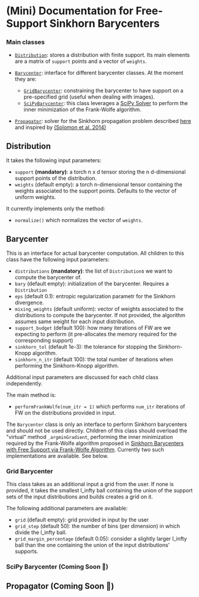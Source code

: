 
# (Mini) Documentation for Free-Support Sinkhorn Barycenters

### Main classes
- [`Distribution`](#distribution): stores a distribution with finite support. Its main elements are a matrix of `support` points and a vector of `weights`.
- [`Barycenter`](#barycenter): interface for different barycenter classes. At the moment they are:
    - [`GridBarycenter`](#grid-barycenter): constraining the barycenter to have support on a pre-specified grid (useful when dealing with images). 
    - [`SciPyBarycenter`](#scipy-barycenter): this class leverages a [SciPy Solver](link) to perform the inner minimization of the Frank-Wolfe algorithm.  

- [`Propagator`](#propagator): solver for the Sinkhorn propagation problem described [here]() and inspired by [(Solomon et al. 2014)](link)


<a name='barycenter'></a>
## Distribution
It takes the following input parameters:

- `support` **(mandatory)**: a torch n x d tensor storing the n d-dimensional support points of the distribution. 
- `weights` (default empty): a torch n-dimensional tensor containing the weights associated to the support points. Defaults to the vector of uniform weights.  

It currently implements only the method:
- `normalize()` which normalizes the vector of `weights`. 



<a name='barycenter'></a>
## Barycenter

This is an interface for actual barycenter computation. All children to this class have the following input parameters:

- `distributions` **(mandatory)**: the list of `Distribution`s we want to compute the barycenter of. 
- `bary` (default empty): initialization of the barycenter. Requires a `Distribution`
- `eps` (default 0.1): entropic regularization parametr for the Sinkhorn divergence. 
- `mixing_weights` (default uniform): vector of weights associated to the distributions to compute the barycenter. If not provided, the algorithm assumes same weight for each input distribution. 
 - `support_budget` (default 100): how many iterations of FW are we expecting to perform (it pre-allocates the memory required for the corresponding support)
 - `sinkhorn_tol` (default 1e-3): the tolerance for stopping the Sinkhorn-Knopp algorithm. 
 - `sinkhorn_n_itr` (default 100): the total number of iterations when performing the Sinkhorn-Knopp algorithm.

Additional input parameters are discussed for each child class independently. 

The main method is:
- `performFrankWolfe(num_itr = 1)` which performs `num_itr` iterations of FW on the distributions provided in input.  

The `Barycenter` class is only an interface to perform Sinkhorn barycenters and should not be used directly. Children of this class should overload the "virtual" method `_argminGradient`, performing the inner minimization required by the Frank-Wolfe algorithm proposed in [Sinkhorn Barycenters with Free Support via Frank-Wolfe Algorithm](link). Currently two such implementations are available. See below. 


<a name='grid-barycenter'></a>
### Grid Barycenter

This class takes as an additional input a grid from the user. If none is provided, it takes the smallest l_infty ball containing the union of the support sets of the input distributions and builds creates a grid on it. 

The following additional parameters are available:
- `grid` (default empty): grid provided in input by the user
- `grid_step` (default 50): the number of bins (per dimension) in which divide the l_infty ball. 
- `grid_margin_percentage` (default 0.05): consider a slightly larger l_infty ball than the one containing the union of the input distributions' supports. 

<a name='scipy-barycenter'></a>
### SciPy Barycenter (Coming Soon :wrench:)


<a name='propagator'></a>
## Propagator (Coming Soon :wrench:)
